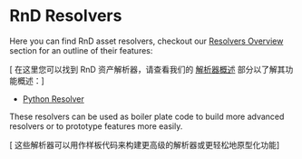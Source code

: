 # RnD Resolvers
Here you can find RnD asset resolvers, checkout our [Resolvers Overview](../resolvers/overview.md) section for an outline of their features:

[ 在这里您可以找到 RnD 资产解析器，请查看我们的 [解析器概述](../resolvers/overview.md) 部分以了解其功能概述：]
- [Python Resolver](./PythonResolver/overview.md)

These resolvers can be used as boiler plate code to build more advanced resolvers or to prototype features more easily.

[ 这些解析器可以用作样板代码来构建更高级的解析器或更轻松地原型化功能]